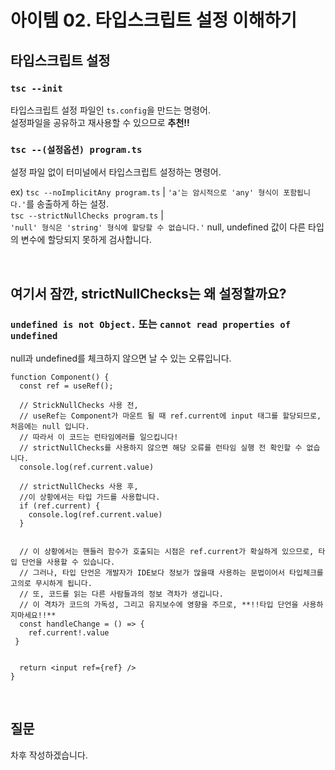 # 아이템 02. 타입스크립트 설정 이해하기
## 타입스크립트 설정
### `tsc --init`
 타입스크립트 설정 파일인 `ts.config`을 만드는 명령어. <br/>설정파일을 공유하고 재사용할 수 있으므로 **추천!!**
### `tsc --(설정옵션) program.ts`
 설정 파일 없이 터미널에서 타입스크립트 설정하는 명령어.
 
ex) `tsc --noImplicitAny program.ts` | `'a'는 암시적으로 'any' 형식이 포함됩니다.'`를 송출하게 하는 설정.<br/>`tsc --strictNullChecks program.ts` | <br> `'null' 형식은 'string' 형식에 할당할 수 없습니다.'` null, undefined 값이 다른 타입의 변수에 할당되지 못하게 검사합니다.

<br>

## 여기서 잠깐, strictNullChecks는 왜 설정할까요?
### `undefined is not Object.` 또는 `cannot read properties of undefined`
null과 undefined를 체크하지 않으면 날 수 있는 오류입니다.
```
function Component() {
  const ref = useRef();

  // StrickNullChecks 사용 전,
  // useRef는 Component가 마운트 될 때 ref.current에 input 태그를 할당되므로, 처음에는 null 입니다.
  // 따라서 이 코드는 런타임에러를 일으킵니다!
  // strictNullChecks를 사용하지 않으면 해당 오류를 런타임 실행 전 확인할 수 없습니다.
  console.log(ref.current.value)

  // strictNullChecks 사용 후,
  //이 상황에서는 타입 가드를 사용합니다.
  if (ref.current) {
    console.log(ref.current.value)
  }


  // 이 상황에서는 핸들러 함수가 호출되는 시점은 ref.current가 확실하게 있으므로, 타입 단언을 사용할 수 있습니다.
  // 그러나, 타입 단언은 개발자가 IDE보다 정보가 많을때 사용하는 문법이어서 타입체크를 고의로 무시하게 됩니다.
  // 또, 코드를 읽는 다른 사람들과의 정보 격차가 생깁니다.
  // 이 격차가 코드의 가독성, 그리고 유지보수에 영향을 주므로, **!!타입 단언을 사용하지마세요!!**
  const handleChange = () => {
    ref.current!.value
 }


  return <input ref={ref} />
}
```

<br/>

## 질문
차후 작성하겠습니다.
